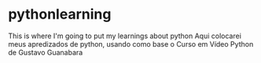 # pythonlearning
This is where I'm going to put my learnings about python
Aqui colocarei meus apredizados de python, usando como base o Curso em Vídeo Python de Gustavo Guanabara
